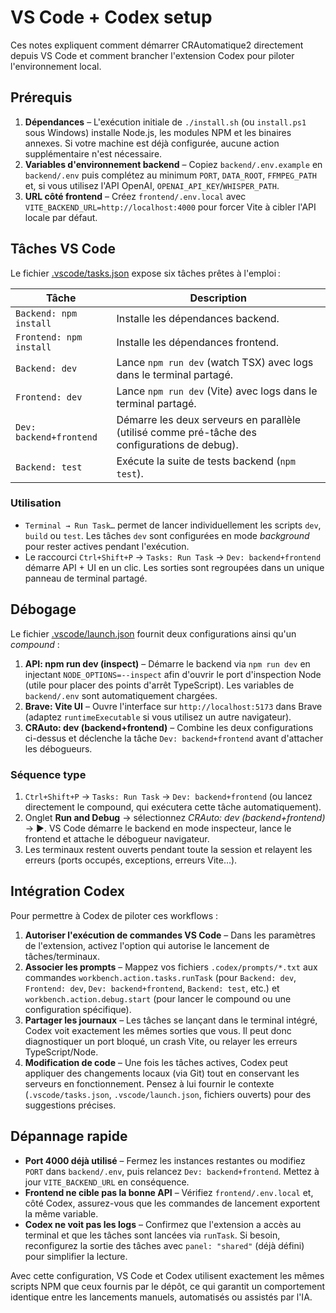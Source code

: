 # VS Code + Codex setup

Ces notes expliquent comment démarrer CRAutomatique2 directement depuis VS Code et comment brancher l'extension Codex pour piloter l'environnement local.

## Prérequis

1. **Dépendances** – L'exécution initiale de `./install.sh` (ou `install.ps1` sous Windows) installe Node.js, les modules NPM et les binaires annexes. Si votre machine est déjà configurée, aucune action supplémentaire n'est nécessaire.
2. **Variables d'environnement backend** – Copiez `backend/.env.example` en `backend/.env` puis complétez au minimum `PORT`, `DATA_ROOT`, `FFMPEG_PATH` et, si vous utilisez l'API OpenAI, `OPENAI_API_KEY`/`WHISPER_PATH`.
3. **URL côté frontend** – Créez `frontend/.env.local` avec `VITE_BACKEND_URL=http://localhost:4000` pour forcer Vite à cibler l'API locale par défaut.

## Tâches VS Code

Le fichier [.vscode/tasks.json](../.vscode/tasks.json) expose six tâches prêtes à l'emploi :

| Tâche | Description |
| --- | --- |
| `Backend: npm install` | Installe les dépendances backend. |
| `Frontend: npm install` | Installe les dépendances frontend. |
| `Backend: dev` | Lance `npm run dev` (watch TSX) avec logs dans le terminal partagé. |
| `Frontend: dev` | Lance `npm run dev` (Vite) avec logs dans le terminal partagé. |
| `Dev: backend+frontend` | Démarre les deux serveurs en parallèle (utilisé comme pré-tâche des configurations de debug). |
| `Backend: test` | Exécute la suite de tests backend (`npm test`). |

### Utilisation

- `Terminal → Run Task…` permet de lancer individuellement les scripts `dev`, `build` ou `test`. Les tâches `dev` sont configurées en mode *background* pour rester actives pendant l'exécution.
- Le raccourci `Ctrl+Shift+P` → `Tasks: Run Task` → `Dev: backend+frontend` démarre API + UI en un clic. Les sorties sont regroupées dans un unique panneau de terminal partagé.

## Débogage

Le fichier [.vscode/launch.json](../.vscode/launch.json) fournit deux configurations ainsi qu'un *compound* :

1. **API: npm run dev (inspect)** – Démarre le backend via `npm run dev` en injectant `NODE_OPTIONS=--inspect` afin d'ouvrir le port d'inspection Node (utile pour placer des points d'arrêt TypeScript). Les variables de `backend/.env` sont automatiquement chargées.
2. **Brave: Vite UI** – Ouvre l'interface sur `http://localhost:5173` dans Brave (adaptez `runtimeExecutable` si vous utilisez un autre navigateur).
3. **CRAuto: dev (backend+frontend)** – Combine les deux configurations ci-dessus et déclenche la tâche `Dev: backend+frontend` avant d'attacher les débogueurs.

### Séquence type

1. `Ctrl+Shift+P` → `Tasks: Run Task` → `Dev: backend+frontend` (ou lancez directement le compound, qui exécutera cette tâche automatiquement).
2. Onglet **Run and Debug** → sélectionnez *CRAuto: dev (backend+frontend)* → ▶️. VS Code démarre le backend en mode inspecteur, lance le frontend et attache le débogueur navigateur.
3. Les terminaux restent ouverts pendant toute la session et relayent les erreurs (ports occupés, exceptions, erreurs Vite…).

## Intégration Codex

Pour permettre à Codex de piloter ces workflows :

1. **Autoriser l'exécution de commandes VS Code** – Dans les paramètres de l'extension, activez l'option qui autorise le lancement de tâches/terminaux.
2. **Associer les prompts** – Mappez vos fichiers `.codex/prompts/*.txt` aux commandes `workbench.action.tasks.runTask` (pour `Backend: dev`, `Frontend: dev`, `Dev: backend+frontend`, `Backend: test`, etc.) et `workbench.action.debug.start` (pour lancer le compound ou une configuration spécifique).
3. **Partager les journaux** – Les tâches se lançant dans le terminal intégré, Codex voit exactement les mêmes sorties que vous. Il peut donc diagnostiquer un port bloqué, un crash Vite, ou relayer les erreurs TypeScript/Node.
4. **Modification de code** – Une fois les tâches actives, Codex peut appliquer des changements locaux (via Git) tout en conservant les serveurs en fonctionnement. Pensez à lui fournir le contexte (`.vscode/tasks.json`, `.vscode/launch.json`, fichiers ouverts) pour des suggestions précises.

## Dépannage rapide

- **Port 4000 déjà utilisé** – Fermez les instances restantes ou modifiez `PORT` dans `backend/.env`, puis relancez `Dev: backend+frontend`. Mettez à jour `VITE_BACKEND_URL` en conséquence.
- **Frontend ne cible pas la bonne API** – Vérifiez `frontend/.env.local` et, côté Codex, assurez-vous que les commandes de lancement exportent la même variable.
- **Codex ne voit pas les logs** – Confirmez que l'extension a accès au terminal et que les tâches sont lancées via `runTask`. Si besoin, reconfigurez la sortie des tâches avec `panel: "shared"` (déjà défini) pour simplifier la lecture.

Avec cette configuration, VS Code et Codex utilisent exactement les mêmes scripts NPM que ceux fournis par le dépôt, ce qui garantit un comportement identique entre les lancements manuels, automatisés ou assistés par l'IA.
